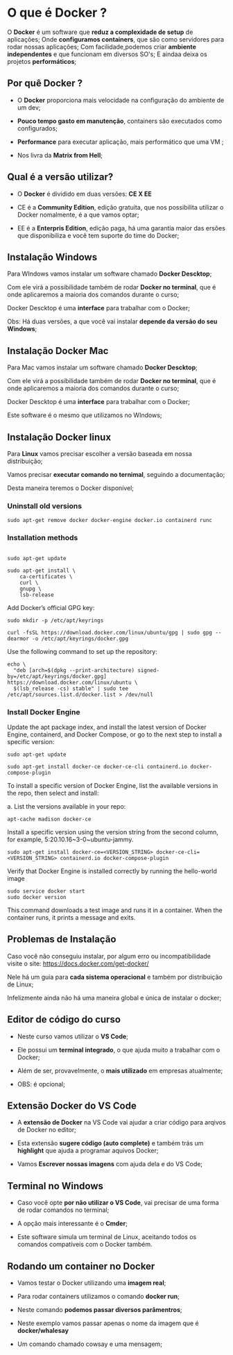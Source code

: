 # O que é Docker ?

O **Docker** é um software que **reduz a complexidade de setup** de aplicações;
Onde **configuramos containers**, que são como servidores para rodar nossas aplicações;
Com facilidade,podemos criar **ambiente independentes** e que funcionam em diversos SO's;
E aindaa deixa os projetos **performáticos**;

## Por quê Docker ?

* O **Docker** proporciona mais velocidade na configuração do ambiente de um dev;

* **Pouco tempo gasto em manutenção**, containers são executados como configurados;

* **Performance** para executar aplicação, mais performático que uma VM ;

* Nos livra da **Matrix from Hell**;

## Qual é a versão utilizar?

* O **Docker** é dividido em duas versões: **CE X EE**

* CE é a **Community Edition**, edição gratuita, que nos possibilita utilizar o Docker nomalmente, é a que vamos optar;

* EE é a **Enterpris Edition**, edição paga, há uma garantia maior das ersões que disponibiliza e você tem suporte do time do Docker;

## Instalação Windows

Para WIndows vamos instalar um software chamado **Docker Descktop**;

Com ele virá a possibilidade também de rodar **Docker no terminal**, que é onde aplicaremos a maioria dos comandos durante o curso;

Docker Descktop é uma **interface** para trabalhar com o Docker;

Obs: Há duas versões, a que você vai instalar **depende da versão do seu Windows**;

## Instalação Docker Mac

Para Mac vamos instalar um software chamado **Docker Descktop**;

Com ele virá a possibilidade também de rodar **Docker no terminal**, que é onde aplicaremos a maioria dos comandos durante o curso;

Docker Descktop é uma **interface** para trabalhar com o Docker;

Este software é o mesmo que utilizamos no WIndows;

## Instalação Docker linux

Para **Linux** vamos precisar escolher a versão baseada em nossa distribuição;

Vamos precisar **executar comando no ternimal**, seguindo a documentação;

Desta maneira teremos o Docker disponível;

### Uninstall old versions

```docker
sudo apt-get remove docker docker-engine docker.io containerd runc
```

### Installation methods

``` docker

sudo apt-get update

sudo apt-get install \
    ca-certificates \
    curl \
    gnupg \
    lsb-release
```

Add Docker’s official GPG key:

``` docker
sudo mkdir -p /etc/apt/keyrings

curl -fsSL https://download.docker.com/linux/ubuntu/gpg | sudo gpg --dearmor -o /etc/apt/keyrings/docker.gpg
```

Use the following command to set up the repository:

```docker
echo \
  "deb [arch=$(dpkg --print-architecture) signed-by=/etc/apt/keyrings/docker.gpg] https://download.docker.com/linux/ubuntu \
  $(lsb_release -cs) stable" | sudo tee /etc/apt/sources.list.d/docker.list > /dev/null
```

### Install Docker Engine

Update the apt package index, and install the latest version of Docker Engine, containerd, and Docker Compose, or go to the next step to install a specific version:

```docker
sudo apt-get update

sudo apt-get install docker-ce docker-ce-cli containerd.io docker-compose-plugin
```

To install a specific version of Docker Engine, list the available versions in the repo, then select and install:

a. List the versions available in your repo:

```docker
apt-cache madison docker-ce
```

Install a specific version using the version string from the second column, for example, 5:20.10.16~3-0~ubuntu-jammy.

```docker
sudo apt-get install docker-ce=<VERSION_STRING> docker-ce-cli=<VERSION_STRING> containerd.io docker-compose-plugin
```

Verify that Docker Engine is installed correctly by running the hello-world image

```docker
sudo service docker start
sudo docker version
```

This command downloads a test image and runs it in a container. When the container runs, it prints a message and exits.

## Problemas de Instalação

Caso você não conseguiu instalar, por algum erro ou incompatibilidade visite o site: <https://docs.docker.com/get-docker/>

Nele há um guia para **cada sistema operacional** e também por distribuição de Linux;

Infelizmente ainda não há uma maneira global e única de instalar o docker;

## Editor de código do curso

* Neste curso vamos utilizar o **VS Code**;

* Ele possui um **terminal integrado**, o que ajuda muito a trabalhar com o Docker;

* Além de ser, provavelmente, o **mais utilizado** em empresas atualmente;

* OBS: é opcional;

## Extensão Docker do VS Code

* A **extensão de Docker** na VS Code vai ajudar a criar código para arqivos de Docker no editor;

* Esta extensão **sugere código (auto complete)** e também trás um **highlight** que ajuda a programar aquivos Docker;

* Vamos **Escrever nossas imagens** com ajuda dela e do VS Code;

## Terminal no Windows

* Caso você opte **por não utilizar o VS Code**, vai precisar de uma  forma de rodar comandos no terminal;

* A opção mais interessante é o **Cmder**;

* Este software simula um terminal de Linux, aceitando todos os comandos compatíveis com o Docker também.

## Rodando um container no Docker

* Vamos testar o Docker utilizando uma **imagem real**;

* Para rodar containers utilizamos o comando **docker run**;

* Neste comando **podemos passar diversos parâmentros**;

* Neste exemplo vamos passar apenas o nome da imagem que é **docker/whalesay**

* Um comando chamado cowsay e uma mensagem;
